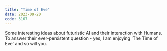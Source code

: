 ```yaml
---
title: "Time of Eve"
date: 2023-09-20
code: 3167
---
```

Some interesting ideas about futuristic AI and their interaction with Humans.
<br>
To answer their ever-persistent question - yes, I am enjoying 'The Time of Eve' and so will you.